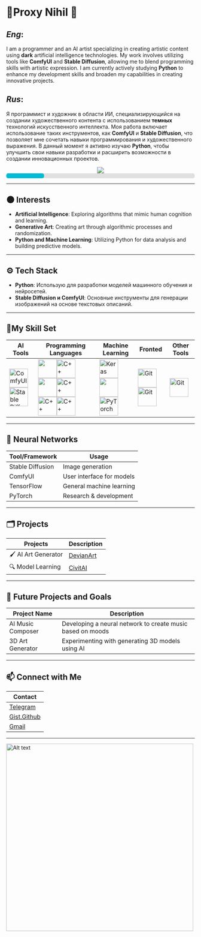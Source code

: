 # 🖤**Proxy Nihil** 🖤

## *Eng*:

I am a programmer and an AI artist specializing in creating artistic content using **dark** artificial intelligence technologies. My work involves utilizing tools like **ComfyUI** and **Stable Diffusion**, allowing me to blend programming skills with artistic expression. I am currently actively studying **Python** to enhance my development skills and broaden my capabilities in creating innovative projects.

## *Rus*:

Я программист и художник в области ИИ, специализирующийся на создании художественного контента с использованием **темных** технологий искусственного интеллекта. Моя работа включает использование таких инструментов, как **ComfyUI** и **Stable Diffusion**, что позволяет мне сочетать навыки программирования и художественного выражения. В данный момент я активно изучаю **Python**, чтобы улучшить свои навыки разработки и расширить возможности в создании инновационных проектов.

<div align="center"> 
<img src="https://imgur.com/910B91H.png" style="zoom:110%;" />
</div>

<div style="width: 100%; background-color: #e0e0e0; border-radius: 5px;">
    <div style="width: 20%; height: 13px; background-color: #00bcd4; border-radius: 5px;"></div>
</div>

-------------



## 🌑 Interests

- **Artificial Intelligence**: Exploring algorithms that mimic human cognition and learning.
- **Generative Art**: Creating art through algorithmic processes and randomization.
- **Python and Machine Learning**: Utilizing Python for data analysis and building predictive models.

----------------------------



## ⚙️ Tech Stack

- **Python**: Использую для разработки моделей машинного обучения и нейросетей.
- **Stable Diffusion и ComfyUI**: Основные инструменты для генерации изображений на основе текстовых описаний.

----------------------------



 ## 🤠My Skill Set

| **AI Tools**                                                 | **Programming Languages**                                    | **Machine Learning**                                         | **Fronted**                                                  | **Other Tools**                                              |
| ------------------------------------------------------------ | ------------------------------------------------------------ | ------------------------------------------------------------ | ------------------------------------------------------------ | ------------------------------------------------------------ |
| <img src="https://upload.wikimedia.org/wikipedia/commons/6/62/ComfyUI_Logo.png" alt="ComfyUI" title=" alt=&quot;Python&quot; style=&quot;widht:25%;&quot;" style=" width=50" height="50;" /><img src="https://cdn2.steamgriddb.com/icon/0a8e9d1cf3ee0af0e6526059e1ac59d1/32/256x256.png" alt="Stable Diffusion" style=" width=50" height="50;" /> | <img src="https://user-images.githubusercontent.com/72181445/168416803-354444e8-8b27-4b31-ab3b-83a36d08cc51.png" style=" width=50" height="50;" /><img src="https://img.icons8.com/?size=100&id=40669&format=png&color=000000" alt="C++" style=" width=50" height="50;" /><img src="https://miladfathy.gallerycdn.vsassets.io/extensions/miladfathy/js-snippet/0.0.3/1620337479564/Microsoft.VisualStudio.Services.Icons.Default" style=" width=50" height="50;" /><img src="https://img.icons8.com/?size=100&id=45490&format=png&color=000000" alt="C++" style=" width=50" height="50" /><img src="https://img.icons8.com/?size=100&id=UFXRpPFebwa2&format=png&color=000000" alt="C++" style=" width=50" height="50;" /><img src="https://img.icons8.com/?size=100&id=38561&format=png&color=000000" alt="C++" style=" width=50" height="50;" /> | <img src="https://upload.wikimedia.org/wikipedia/commons/thumb/a/ae/Keras_logo.svg/512px-Keras_logo.svg.png" alt="Keras" style=" width=50" height="50;" /><img src="https://upload.wikimedia.org/wikipedia/commons/thumb/1/11/TensorFlowLogo.svg/1200px-TensorFlowLogo.svg.png" style=" width=50" height="50;" /><img src="https://upload.wikimedia.org/wikipedia/commons/c/c6/PyTorch_logo_black.svg" alt="PyTorch" style=" width=50" height="50;" /> | <img src="https://img.icons8.com/?size=100&id=zfHRZ6i1Wg0U&format=png&color=000000r" alt="Git" style=" width=50" height="50;" /><img src="https://img.icons8.com/?size=100&id=20909&format=png&color=000000" alt="Git" style=" width=50" height="50" /> | <img src="https://gitlab.com/e.s.s.e.e.system/test_project_2/-/avatar" alt="Git" style=" width=50" height="50" /> |

----------------------------



## 🧠 Neural Networks

| **Tool/Framework** | **Usage**                 |
| ------------------ | ------------------------- |
| Stable Diffusion   | Image generation          |
| ComfyUI            | User interface for models |
| TensorFlow         | General machine learning  |
| PyTorch            | Research & development    |

----------------------------



  ## 🗂️ Projects

| **Projects**       | **Description**                                             |
| ------------------ | ----------------------------------------------------------- |
| 🖌️ AI Art Generator | [DevianArt](https://www.deviantart.com/velialnihilobscurum) |
| 🔍 Model Learning   | [CivitAI](https://civitai.com/user/nihiloff)                |

----------------------------



## 🚀 Future Projects and Goals

| Project Name      | Description                                                |
| ----------------- | ---------------------------------------------------------- |
| AI Music Composer | Developing a neural network to create music based on moods |
| 3D Art Generator  | Experimenting with generating 3D models using AI           |

----------------------------



## 📫 Connect with Me

| **Contact**                          |
| ------------------------------------ |
| [Telegram](https://t.me/Proxy_Nihil) |
| [Gist.Github](https://gist.github.com/NIHILcoder)|
| [Gmail](kostopravd@gmail.com)        |
---



<img src="https://media1.tenor.com/m/pGjc9-vHR18AAAAd/ergo-proxy-ergo.gif" alt="Alt text" style=" width=300" height="500" />
